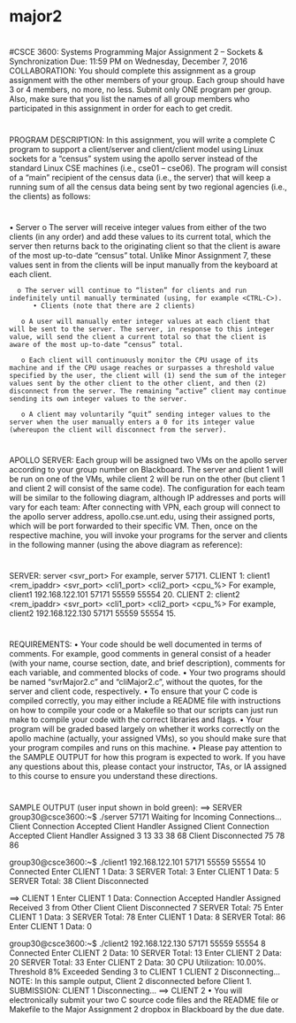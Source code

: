 # major2
#
#
#CSCE 3600: Systems Programming Major Assignment 2 – Sockets & Synchronization Due: 11:59 PM on Wednesday, December 7, 2016
COLLABORATION:
You should complete this assignment as a group assignment with the other members of your group. Each group should have 3 or 4 members, no more, no less. Submit only ONE program per group. Also, make sure that you list the names of all group members who participated in this assignment in order for each to get credit.
#
PROGRAM DESCRIPTION:
In this assignment, you will write a complete C program to support a client/server and client/client model using Linux sockets for a “census” system using the apollo server instead of the standard Linux CSE machines (i.e., cse01 – cse06). The program will consist of a “main” recipient of the census data (i.e., the server) that will keep a running sum of all the census data being sent by two regional agencies (i.e., the clients) as follows:
  #
  • Server
       o The server will receive integer values from either of the two clients (in any order) and add these values to its current total,         which the server then returns back to the originating client so that the client is aware of the most up-to-date “census” total. Unlike Minor Assignment 7, these values sent in from the clients will be input manually from the keyboard at each client.

      o The server will continue to “listen” for clients and run indefinitely until manually terminated (using, for example <CTRL-C>).
          • Clients (note that there are 2 clients)

       o A user will manually enter integer values at each client that will be sent to the server. The server, in response to this integer    value, will send the client a current total so that the client is aware of the most up-to-date “census” total.

       o Each client will continuously monitor the CPU usage of its machine and if the CPU usage reaches or surpasses a threshold value specified by the user, the client will (1) send the sum of the integer values sent by the other client to the other client, and then (2) disconnect from the server. The remaining “active” client may continue sending its own integer values to the server.

       o A client may voluntarily “quit” sending integer values to the server when the user manually enters a 0 for its integer value (whereupon the client will disconnect from the server).


#
APOLLO SERVER:
Each group will be assigned two VMs on the apollo server according to your group number on Blackboard. The server and client 1 will be run on one of the VMs, while
client 2 will be run on the other (but client 1 and client 2 will consist of the same code). The configuration for each team will be similar to the following diagram, although IP addresses and ports will vary for each team:
After connecting with VPN, each group will connect to the apollo server address, apollo.cse.unt.edu, using their assigned ports, which will be port forwarded to their specific VM. Then, once on the respective machine, you will invoke your programs for the server and clients in the following manner (using the above diagram as reference):

#

SERVER:
server <svr_port>
For example, server 57171. CLIENT 1:
client1 <rem_ipaddr> <svr_port> <cli1_port> <cli2_port> <cpu_%>
For example, client1 192.168.122.101 57171 55559 55554 20. CLIENT 2:
client2 <rem_ipaddr> <svr_port> <cli1_port> <cli2_port> <cpu_%>
For example, client2 192.168.122.130 57171 55559 55554 15.
 
 #
 REQUIREMENTS:
 • Your code should be well documented in terms of comments. For example, good comments in general consist of a header (with your name, course section, date, and brief description), comments for each variable, and commented blocks of code.
• Your two programs should be named “svrMajor2.c” and “cliMajor2.c”, without the quotes, for the server and client code, respectively.
• To ensure that your C code is compiled correctly, you may either include a README file with instructions on how to compile your code or a Makefile so that our scripts can just run make to compile your code with the correct libraries and flags.
• Your program will be graded based largely on whether it works correctly on the apollo machine (actually, your assigned VMs), so you should make sure that your program compiles and runs on this machine.
• Please pay attention to the SAMPLE OUTPUT for how this program is expected to work. If you have any questions about this, please contact your instructor, TAs, or IA assigned to this course to ensure you understand these directions.

#

SAMPLE OUTPUT (user input shown in bold green): ==> SERVER
group30@csce3600:~$ ./server 57171 Waiting for Incoming Connections... Client Connection Accepted
Client Handler Assigned
Client Connection Accepted Client Handler Assigned
3
13
33
38
68
Client Disconnected 75
78 86

group30@csce3600:~$ ./client1 192.168.122.101 57171 55559 55554 10 Connected
Enter CLIENT 1 Data: 3
SERVER Total: 3
Enter CLIENT 1 Data: 5 SERVER Total: 38
 Client Disconnected

==> CLIENT 1
Enter CLIENT 1 Data: Connection Accepted Handler Assigned
Received 3 from Other Client
Client Disconnected
7
SERVER Total: 75
Enter CLIENT 1 Data: 3 SERVER Total: 78
Enter CLIENT 1 Data: 8 SERVER Total: 86
Enter CLIENT 1 Data: 0

group30@csce3600:~$ ./client2 192.168.122.130 57171 55559 55554 8 Connected
Enter CLIENT 2 Data: 10
SERVER Total: 13
Enter CLIENT 2 Data: 20
SERVER Total: 33
Enter CLIENT 2 Data: 30
CPU Utilization: 10.00%. Threshold 8% Exceeded Sending 3 to CLIENT 1
CLIENT 2 Disconnecting...
NOTE: In this sample output, Client 2 disconnected before Client 1.
SUBMISSION:
CLIENT 1 Disconnecting...
==> CLIENT 2
   • You will electronically submit your two C source code files and the README file or Makefile to the Major Assignment 2 dropbox in Blackboard by the due date.

#

